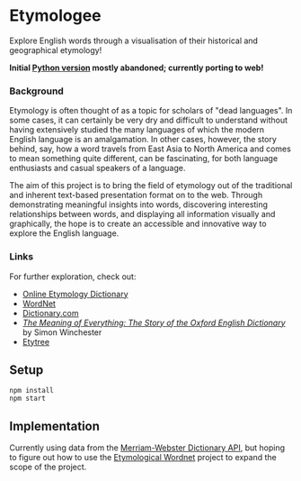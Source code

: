 # Etymologee

Explore English words through a visualisation of their historical and geographical etymology!

**Initial [Python version](https://github.com/bookwormgirl910/etymology "Python version") mostly abandoned; currently porting to web!**

### Background

Etymology is often thought of as a topic for scholars of "dead languages". In some cases, it can certainly be very dry and difficult to understand without having extensively studied the many languages of which the modern English language is an amalgamation. In other cases, however, the story behind, say, how a word travels from East Asia to North America and comes to mean something quite different, can be fascinating, for both language enthusiasts and casual speakers of a language.

The aim of this project is to bring the field of etymology out of the traditional and inherent text-based presentation format on to the web. Through demonstrating meaningful insights into words, discovering interesting relationships between words, and displaying all information visually and graphically, the hope is to create an accessible and innovative way to explore the English language.

### Links

For further exploration, check out:
* [Online Etymology Dictionary](http://www.etymonline.com/index.php "Online Etymology Dictionary")
* [WordNet](http://wordnet.princeton.edu/ "WordNet")
* [Dictionary.com](http://www.dictionary.com/ "Dictionary.com")
* *[The Meaning of Everything: The Story of the Oxford English Dictionary](https://www.goodreads.com/book/show/155396.The_Meaning_of_Everything)* by Simon Winchester
* [Etytree](https://meta.wikimedia.org/wiki/Grants:IEG/A_graphical_and_interactive_etymology_dictionary_based_on_Wiktionary "Etytree")

## Setup

```
npm install
npm start
```

## Implementation

Currently using data from the [Merriam-Webster Dictionary API](http://dictionaryapi.com/ "Merriam-Webster Dictionary API"), but hoping to figure out how to use the [Etymological Wordnet](http://www1.icsi.berkeley.edu/~demelo/etymwn/ "Etymological Wordnet") project to expand the scope of the project.
